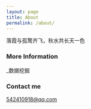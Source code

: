 ```yaml
---
layout: page
title: About
permalink: /about/
---
```


落霞与孤鹜齐飞，秋水共长天一色

### More Information

_数据挖掘


### Contact me

[542410918@qq.com](mailto:email@domain.com)
